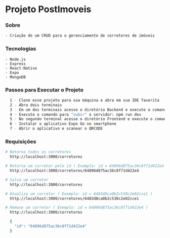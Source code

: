 # Projeto PostImoveis

### Sobre
```sh
- Criação de um CRUD para o gerenciamento de corretores de imóveis
```
### Tecnologias
    - Node.js
    - Express
    - React-Native
    - Expo
    - MongoDB

### Passos para Executar o Projeto
```sh
  1 - Clone esse projeto para sua máquina e abra em sua IDE favorita
  2 - Abra dois terminais
  3 - Em um dos terminais acesse o diretório Backend e execute o comando para baixar as dependências: npm install ou yarn install
  4 - Execute o comando para "subir" o servidor: npm run dev
  5 - No segundo terminal acesse o diretório Frontend e execute o comando para baixar as dependências: npm install ou yarn install
  6 - Instalar o aplicativo Expo Go no smartphone
  7 - Abrir o aplicativo e scanear o QRCODE
```
### Requisições
```sh
# Retorna todos os corretores
  http://localhost:3000/corretores

# Retorna um corretor pelo id ( Exemplo: id = 64896d875ac36c8f71d422e4 )
  http://localhost:3000/corretores/64896d875ac36c8f71d422e4

# Salva um corretor
  http://localhost:3000/corretores

# Atualiza um corretor ( Exemplo: id = 6483d8ca0b2c530c2e02cce1 )
  http://localhost:3000/corretores/6483d8ca0b2c530c2e02cce1

# Remove um corretor ( Exemplo: id = 64896d875ac36c8f71d422e4 )
  http://localhost:3000/corretores

  {
    "id": "64896d875ac36c8f71d422e4"
  }
```
